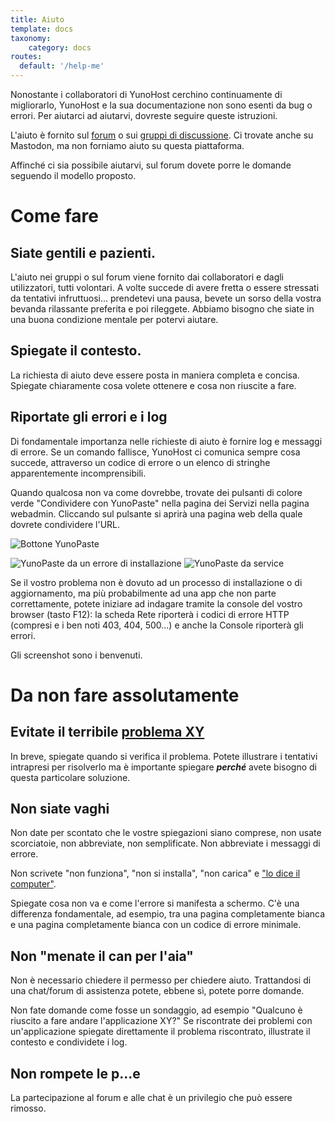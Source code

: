 ```yaml
---
title: Aiuto
template: docs
taxonomy:
    category: docs
routes:
  default: '/help-me'
---
```


Nonostante i collaboratori di YunoHost cerchino continuamente di migliorarlo, YunoHost e la sua documentazione non sono esenti da bug o errori. Per aiutarci ad aiutarvi, dovreste seguire queste istruzioni.

L'aiuto è fornito sul [forum](https://forum.yunohost.org?target=_blank) o sui [gruppi di discussione](/chat_rooms?target=_blank).
Ci trovate anche su Mastodon, ma non forniamo aiuto su questa piattaforma.

Affinché ci sia possibile aiutarvi, sul forum dovete porre le domande seguendo il modello proposto.

# Come fare

## Siate gentili e pazienti.
L'aiuto nei gruppi o sul forum viene fornito dai collaboratori e dagli utilizzatori, tutti volontari. A volte succede di avere fretta o essere stressati da tentativi infruttuosi... prendetevi una pausa, bevete un sorso della vostra bevanda rilassante preferita e poi rileggete. Abbiamo bisogno che siate in una buona condizione mentale per potervi aiutare.

## Spiegate il contesto.
La richiesta di aiuto deve essere posta in maniera completa e concisa. Spiegate chiaramente cosa volete ottenere e cosa non riuscite a fare.

## Riportate gli errori e i log
Di fondamentale importanza nelle richieste di aiuto è fornire log e messaggi di errore. Se un comando fallisce, YunoHost ci comunica sempre cosa succede, attraverso un codice di errore o un elenco di stringhe apparentemente incomprensibili.

Quando qualcosa non va come dovrebbe, trovate dei pulsanti di colore verde "Condividere con YunoPaste" nella pagina dei Servizi nella pagina webadmin. Cliccando sul pulsante si aprirà una pagina web della quale dovrete condividere l'URL.

![Bottone YunoPaste](image://yunopaste.png)

![YunoPaste da un errore di installazione](image://yunopaste_install.mp4?loop=1&controls=0&autoplay=1&muted)
![YunoPaste da service](image://yunopaste_service.mp4?loop=1&controls=0&autoplay=1&muted)

Se  il vostro problema non è dovuto ad un processo di installazione o di aggiornamento, ma più probabilmente ad una app che non parte correttamente, potete iniziare ad indagare tramite la console del vostro browser (tasto F12): la scheda Rete riporterà i codici di errore HTTP (compresi e i ben noti 403, 404, 500...) e anche la Console riporterà gli errori.

Gli screenshot sono i benvenuti.

# Da non fare assolutamente

## Evitate il terribile [problema XY](https://xyproblem.info/)
In breve, spiegate quando si verifica il problema. Potete illustrare i tentativi intrapresi per risolverlo ma è importante spiegare ***perché*** avete bisogno di questa particolare soluzione. 
  
## Non siate vaghi
Non date per scontato che le vostre spiegazioni siano comprese, non usate scorciatoie, non abbreviate, non semplificate. Non abbreviate i messaggi di errore.

Non scrivete "non funziona", "non si installa", "non carica" e ["lo dice il computer"](https://en.wikipedia.org/wiki/Computer_says_no).

Spiegate cosa non va e come l'errore si manifesta a schermo. C'è una differenza fondamentale, ad esempio, tra una pagina completamente bianca e una pagina completamente bianca con un codice di errore minimale.

## Non "menate il can per l'aia"

Non è necessario chiedere il permesso per chiedere aiuto. Trattandosi di una chat/forum di assistenza potete, ebbene sì, potete porre domande.

Non fate domande come fosse un sondaggio, ad esempio "Qualcuno è riuscito a fare andare l'applicazione XY?" Se riscontrate dei problemi con un'applicazione spiegate direttamente il problema riscontrato, illustrate il contesto e condividete i log.

## Non rompete le p...e
La partecipazione al forum e alle chat è un privilegio che può essere rimosso.











